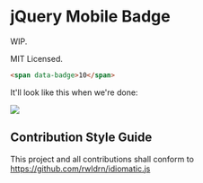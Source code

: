 jQuery Mobile Badge
=======================

WIP.

MIT Licensed.

```html
<span data-badge>10</span>
```

It'll look like this when we're done:

<img src="http://dl.dropbox.com/u/3531958/iphone/Photo%20Jan%2018%2C%204%2049%2033%20PM.png">







## Contribution Style Guide
This project and all contributions shall conform to https://github.com/rwldrn/idiomatic.js

